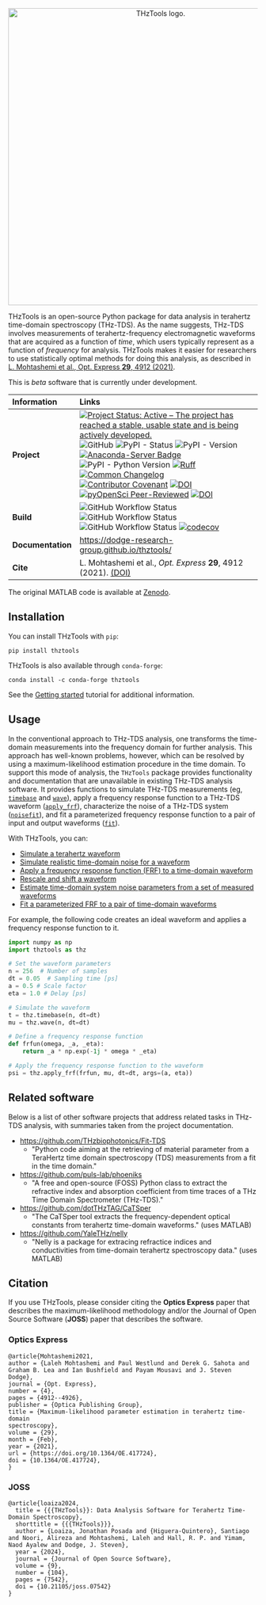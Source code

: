 <div style="text-align: center">
<picture>
  <source media="(prefers-color-scheme: dark)" srcset="https://raw.githubusercontent.com/dodge-research-group/thztools/main/docs/source/_static/thztools_logo_dark.svg" width="600">
  <source media="(prefers-color-scheme: light)" srcset="https://raw.githubusercontent.com/dodge-research-group/thztools/main/docs/source/_static/thztools_logo.svg" width="600">
  <img alt="THzTools logo." src="https://raw.githubusercontent.com/dodge-research-group/thztools/main/docs/source/_static/thztools_logo.svg" width="600">
</picture>
</div>

THzTools is an open-source Python package for data analysis in terahertz time-domain spectroscopy
(THz-TDS). As the name suggests, THz-TDS involves measurements of terahertz-frequency
electromagnetic waveforms that are acquired as a function of *time*, which users typically
represent as a function of *frequency* for analysis. THzTools makes it easier for researchers
to use statistically optimal methods for doing this analysis, as described in [L. Mohtashemi et al.,
 Opt. Express **29**, 4912 (2021)](https://doi.org/10.1364/OE.417724).

This is *beta* software that is currently under development.

| Information       | Links                                                                                                                                                                                                                                                                                                                                                                                                                                                                                                                                                                                                                                                                                                                                                                                                                                                                                                                                                                                                                                                                                                                                                                                                                                                                                                                                                     |
|:------------------|:----------------------------------------------------------------------------------------------------------------------------------------------------------------------------------------------------------------------------------------------------------------------------------------------------------------------------------------------------------------------------------------------------------------------------------------------------------------------------------------------------------------------------------------------------------------------------------------------------------------------------------------------------------------------------------------------------------------------------------------------------------------------------------------------------------------------------------------------------------------------------------------------------------------------------------------------------------------------------------------------------------------------------------------------------------------------------------------------------------------------------------------------------------------------------------------------------------------------------------------------------------------------------------------------------------------------------------------------------------|
| **Project**       | [![Project Status: Active – The project has reached a stable, usable state and is being actively developed.](https://www.repostatus.org/badges/latest/active.svg)](https://www.repostatus.org/#active) ![GitHub](https://img.shields.io/github/license/dodge-research-group/thztools) ![PyPI - Status](https://img.shields.io/pypi/status/thztools) ![PyPI - Version](https://img.shields.io/pypi/v/thztools) [![Anaconda-Server Badge](https://anaconda.org/conda-forge/thztools/badges/version.svg)](https://anaconda.org/conda-forge/thztools) ![PyPI - Python Version](https://img.shields.io/pypi/pyversions/thztools) [![Ruff](https://img.shields.io/endpoint?url=https://raw.githubusercontent.com/astral-sh/ruff/main/assets/badge/v2.json)](https://github.com/astral-sh/ruff) [![Common Changelog](https://common-changelog.org/badge.svg)](https://common-changelog.org) [![Contributor Covenant](https://img.shields.io/badge/Contributor%20Covenant-2.1-4baaaa.svg)](code_of_conduct.md) [![DOI](https://zenodo.org/badge/569133241.svg)](https://zenodo.org/doi/10.5281/zenodo.10100093) [![pyOpenSci Peer-Reviewed](https://pyopensci.org/badges/peer-reviewed.svg)](https://github.com/pyOpenSci/software-review/issues/209) [![DOI](https://joss.theoj.org/papers/10.21105/joss.07542/status.svg)](https://doi.org/10.21105/joss.07542) |
| **Build**         | ![GitHub Workflow Status](https://img.shields.io/github/actions/workflow/status/dodge-research-group/thztools/sphinx.yml?label=build%3Adocs) ![GitHub Workflow Status](https://img.shields.io/github/actions/workflow/status/dodge-research-group/thztools/pytest-with-coverage.yml?label=build%3Atests%20(conda)) ![GitHub Workflow Status](https://img.shields.io/github/actions/workflow/status/dodge-research-group/thztools/test-pip.yml?label=build%3Atests%20(pip)) [![codecov](https://codecov.io/gh/dodge-research-group/thztools/branch/dev/graph/badge.svg?token=U8PLKTQ7AH)](https://codecov.io/gh/dodge-research-group/thztools)                                                                                                                                                                                                                                                                                                                                                                                                                                                                                                                                                                                                                                                                                                             |
| **Documentation** | https://dodge-research-group.github.io/thztools/                                                                                                                                                                                                                                                                                                                                                                                                                                                                                                                                                                                                                                                                                                                                                                                                                                                                                                                                                                                                                                                                                                                                                                                                                                                                                                          |
| **Cite**          | L. Mohtashemi et al., *Opt. Express* **29**, 4912 (2021). [(DOI)](https://doi.org/10.1364/OE.417724)                                                                                                                                                                                                                                                                                                                                                                                                                                                                                                                                                                                                                                                                                                                                                                                                                                                                                                                                                                                                                                                                                                                                                                                                                                                      |

The original MATLAB code is available at [Zenodo](https://zenodo.org/record/4876388).

## Installation

You can install THzTools with `pip`:

```shell
pip install thztools
```

THzTools is also available through `conda-forge`:

```shell
conda install -c conda-forge thztools
```

See the [Getting started](https://dodge-research-group.github.io/thztools/getting_started.html) tutorial for additional information.

## Usage

In the conventional approach to THz-TDS analysis, one transforms
the time-domain measurements into the frequency domain for further analysis.
This approach has well-known problems, however, which can be resolved by
using a maximum-likelihood estimation procedure in the time 
domain. To support this mode of analysis, the `THzTools`
package provides functionality and documentation that are unavailable in
existing THz-TDS analysis software. It provides functions to simulate THz-TDS
measurements (eg, [`timebase`](https://dodge-research-group.github.io/thztools/generated/thztools.timebase.html)
and [`wave`](https://dodge-research-group.github.io/thztools/generated/thztools.wave.html)), 
apply a frequency response function to a THz-TDS waveform ([`apply_frf`](https://dodge-research-group.github.io/thztools/generated/thztools.apply_frf.html)),
characterize the noise of a THz-TDS system ([`noisefit`](https://dodge-research-group.github.io/thztools/generated/thztools.noisefit.html)),
and fit a parameterized frequency response function to a pair of input and
output waveforms ([`fit`](https://dodge-research-group.github.io/thztools/generated/thztools.fit.html)).

With THzTools, you can:
- [Simulate a terahertz waveform](https://dodge-research-group.github.io/thztools/examples/simulate-waveform.html)
- [Simulate realistic time-domain noise for a waveform](https://dodge-research-group.github.io/thztools/examples/simulate-noise.html)
- [Apply a frequency response function (FRF) to a time-domain waveform](https://dodge-research-group.github.io/thztools/examples/apply-frequency-response.html)
- [Rescale and shift a waveform](https://dodge-research-group.github.io/thztools/examples/rescale-and-shift-waveform.html#)
- [Estimate time-domain system noise parameters from a set of measured waveforms](https://dodge-research-group.github.io/thztools/examples/estimate-noise.html)
- [Fit a parameterized FRF to a pair of time-domain waveforms](https://dodge-research-group.github.io/thztools/examples/fit-with-frf.html)

For example, the following code creates an ideal waveform and applies a
frequency response function to it.

```python
import numpy as np
import thztools as thz

# Set the waveform parameters
n = 256  # Number of samples
dt = 0.05  # Sampling time [ps]
a = 0.5 # Scale factor
eta = 1.0 # Delay [ps]

# Simulate the waveform
t = thz.timebase(n, dt=dt)
mu = thz.wave(n, dt=dt)

# Define a frequency response function
def frfun(omega, _a, _eta):
    return _a * np.exp(-1j * omega * _eta)

# Apply the frequency response function to the waveform
psi = thz.apply_frf(frfun, mu, dt=dt, args=(a, eta))
```

## Related software
Below is a list of other software projects that address related tasks in
THz-TDS analysis, with summaries taken from the project documentation.
- https://github.com/THzbiophotonics/Fit-TDS
  - "Python code aiming at the retrieving of material parameter from a
    TeraHertz time domain spectroscopy (TDS) measurements from a fit in the time
    domain."
- https://github.com/puls-lab/phoeniks
  - "A free and open-source (FOSS) Python class to extract the refractive index
    and absorption coefficient from time traces of a THz Time Domain
    Spectrometer (THz-TDS)."
- https://github.com/dotTHzTAG/CaTSper
  - "The CaTSper tool extracts the frequency-dependent optical constants from
    terahertz time-domain waveforms." (uses MATLAB)
- https://github.com/YaleTHz/nelly
  - "Nelly is a package for extracing refractice indices and conductivities from
    time-domain terahertz spectroscopy data." (uses MATLAB)

## Citation

If you use THzTools, please consider citing the **Optics Express** paper that
describes the maximum-likelihood methodology and/or the Journal of Open Source
Software (**JOSS**) paper that describes the software.

### Optics Express
```
@article{Mohtashemi2021,
author = {Laleh Mohtashemi and Paul Westlund and Derek G. Sahota and 
Graham B. Lea and Ian Bushfield and Payam Mousavi and J. Steven Dodge},
journal = {Opt. Express},
number = {4},
pages = {4912--4926},
publisher = {Optica Publishing Group},
title = {Maximum-likelihood parameter estimation in terahertz time-domain 
spectroscopy},
volume = {29},
month = {Feb},
year = {2021},
url = {https://doi.org/10.1364/OE.417724},
doi = {10.1364/OE.417724},
}
```

### JOSS
```
@article{loaiza2024,
  title = {{{THzTools}}: Data Analysis Software for Terahertz Time-Domain Spectroscopy},
  shorttitle = {{{THzTools}}},
  author = {Loaiza, Jonathan Posada and {Higuera-Quintero}, Santiago and Noori, Alireza and Mohtashemi, Laleh and Hall, R. P. and Yimam, Naod Ayalew and Dodge, J. Steven},
  year = {2024},
  journal = {Journal of Open Source Software},
  volume = {9},
  number = {104},
  pages = {7542},
  doi = {10.21105/joss.07542}
}
```
